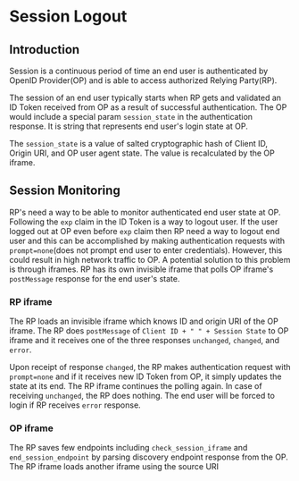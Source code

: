 # Session Logout

## Introduction

Session is a continuous period of time an end user is authenticated by OpenID Provider(OP) and is able to access authorized Relying Party(RP).

The session of an end user typically starts when RP gets and validated an ID Token received from OP as a result of successful authentication. The OP would include a special param `session_state` in the authentication response. It is string that represents end user's login state at OP.

The `session_state` is a value of salted cryptographic hash of Client ID, Origin URI, and OP user agent state. The value is recalculated by the OP iframe.

## Session Monitoring

RP's need a way to be able to monitor authenticated end user state at OP. Following the `exp` claim in the ID Token is a way to logout user. If the user logged out at OP even before `exp` claim then RP need a way to logout end user and this can be accomplished by making authentication requests with `prompt=none`(does not prompt end user to enter credentials). However, this could result in high network traffic to OP. A potential solution to this problem is through iframes. RP has its own invisible iframe that polls OP iframe's `postMessage` response for the end user's state.

### RP iframe

The RP loads an invisible iframe which knows ID and origin URI of the OP iframe. The RP does `postMessage` of `Client ID + " " + Session State` to OP iframe and it receives one of the three responses `unchanged`, `changed`, and `error`.

Upon receipt of response `changed`, the RP makes authentication request with `prompt=none` and if it receives new ID Token from OP, it simply updates the state at its end. The RP iframe continues the polling again. In case of receiving `unchanged`, the RP does nothing. The end user will be forced to login if RP receives `error` response.

### OP iframe

The RP saves few endpoints including `check_session_iframe` and `end_session_endpoint` by parsing discovery endpoint response from the OP. The RP iframe loads another iframe using the source URI 